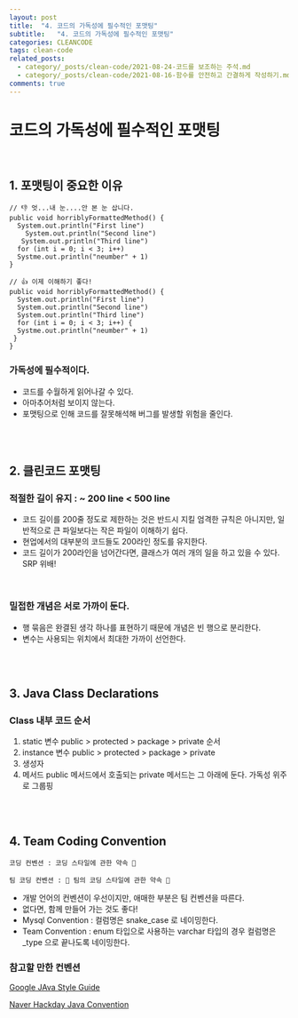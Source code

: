 ```yaml
---
layout: post
title:  "4. 코드의 가독성에 필수적인 포맷팅"
subtitle:   "4. 코드의 가독성에 필수적인 포맷팅"
categories: CLEANCODE
tags: clean-code
related_posts:
  - category/_posts/clean-code/2021-08-24-코드를 보조하는 주석.md
  - category/_posts/clean-code/2021-08-16-함수를 안전하고 간결하게 작성하기.md
comments: true
---
```

# 코드의 가독성에 필수적인 포맷팅
<br>

## 1. 포맷팅이 중요한 이유

```
// 👎 엇...내 눈....안 본 눈 삽니다.
public void horriblyFormattedMethod() {
  System.out.println("First line")
    System.out.println("Second line")
   System.out.println("Third line")
  for (int i = 0; i < 3; i++)
  Systme.out.println("neumber" + 1)
}

// 👍 이제 이해하기 좋다!
public void horriblyFormattedMethod() {
  System.out.println("First line")
  System.out.println("Second line")
  System.out.println("Third line")
  for (int i = 0; i < 3; i++) {
  Systme.out.println("neumber" + 1)
 }
}
```

### 가독성에 필수적이다.
- 코드를 수월하게 읽어나갈 수 있다.
- 아마추어처럼 보이지 않는다.
- 포맷팅으로 인해 코드를 잘못해석해 버그를 발생할 위험을 줄인다.

<br><br>

## 2. 클린코드 포맷팅
### 적절한 길이 유지 : ~ 200 line < 500 line

- 코드 길이를 200줄 정도로 제한하는 것은 반드시 지킬 엄격한 규칙은 아니지만, 일반적으로 큰 파일보다는 작은 파일이 이해하기 쉽다.
- 현업에서의 대부분의 코드들도 200라인 정도를 유지한다.
- 코드 길이가 200라인을 넘어간다면, 클래스가 여러 개의 일을 하고 있을 수 있다. SRP 위배!
<br>

### 밀접한 개념은 서로 가까이 둔다.

- 행 묶음은 완결된 생각 하나를 표현하기 때문에 개념은 빈 행으로 분리한다.
- 변수는 사용되는 위치에서 최대한 가까이 선언한다.

<br><br>

## 3. Java Class Declarations
### Class 내부 코드 순서
1. static 변수
public > protected > package > private 순서
2. instance 변수
public > protected > package > private
3. 생성자
4. 메서드
public 메서드에서 호출되는 private 메서드는 그 아래에 둔다. 가독성 위주로 그룹핑


<br><br>

## 4. Team Coding Convention

`코딩 컨벤션 : 코딩 스타일에 관한 약속 🤝`

`팀 코딩 컨벤션 : 👑 팀의 코딩 스타일에 관한 약속 🤝`

- 개발 언어의 컨벤션이 우선이지만, 애매한 부분은 팀 컨벤션을 따른다.
- 없다면, 함께 만들어 가는 것도 좋다!
- Mysql Convention : 컬럼명은 snake_case 로 네이밍한다.
- Team Convention : enum 타입으로 사용하는 varchar 타입의 경우 컬럼명은 _type 으로 끝나도록 네이밍한다.

### 참고할 만한 컨벤션
[Google JAva Style Guide](https://google.github.io/styleguide/javaguide.html)

[Naver Hackday Java Convention](https://naver.github.io/hackday-conventions-java/)
